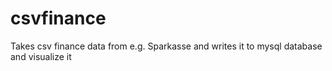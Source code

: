 csvfinance
==========

Takes csv finance data from e.g. Sparkasse and writes it to mysql database and visualize it